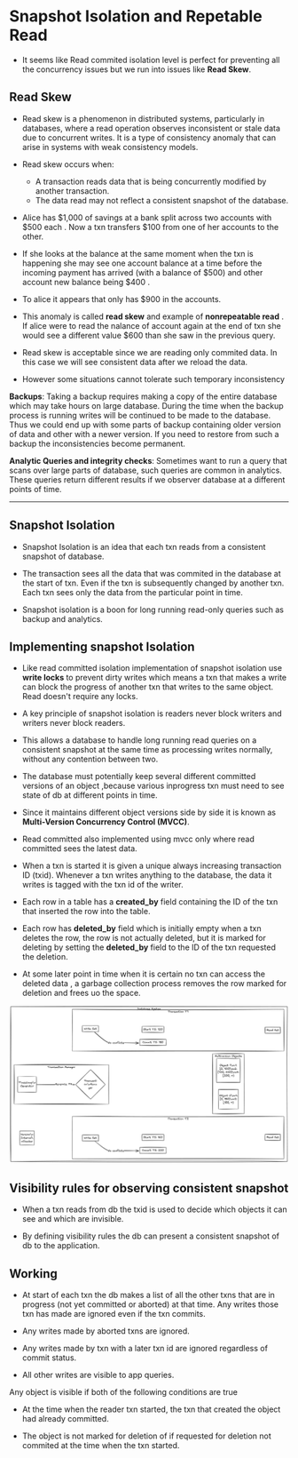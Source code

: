 # Snapshot Isolation and Repetable Read

- It seems like Read commited isolation level  is perfect for preventing all the concurrency issues but we run into issues like **Read Skew**.


## Read Skew
- Read skew is a phenomenon in distributed systems, particularly in databases, where a read operation observes inconsistent or stale data due to concurrent writes. It is a type of consistency anomaly that can arise in systems with weak consistency models.

- Read skew occurs when:

    - A transaction reads data that is being concurrently modified by another transaction.
    -  The data read may not reflect a consistent snapshot of the database.

-  Alice has $1,000 of savings at a bank split across two accounts with $500 each . Now a txn transfers $100 from one of her accounts to the other. 

- If she looks at the balance at the same moment when the txn is happening she may see one account balance at a time before the incoming payment has arrived (with a balance of $500) and other account new balance being $400 .

- To alice it appears that only has $900 in the accounts.

- This anomaly is called **read skew** and example of **nonrepeatable read**
. If alice were to read the nalance of account again at the end of txn she would see a different value $600 than she saw in the previous query. 

- Read skew is acceptable since we are reading only commited data. In this case we will see consistent data after we reload the data.

- However some situations cannot tolerate such temporary inconsistency

**Backups**: Taking a backup requires making a copy of the entire database which may take  hours on large database. During the time when the backup process is running writes will be continued to be made to the database. Thus we could end up with some parts of backup containing older version of data and other with a newer version. If you need to restore from such a backup the inconsistencies become permanent.

**Analytic Queries and integrity checks**: Sometimes want to run a query that scans over large parts of database, such queries are common in analytics. These queries return different results if we observer database at a different points of time.

---

## Snapshot Isolation

- Snapshot Isolation is an idea that each txn reads from a consistent snapshot of database.

-  The transaction sees all the data that was commited in the database at the start of txn. Even if the txn is subsequently changed by another txn. Each txn sees only the data from the particular point in time.

- Snapshot isolation is a boon for long running read-only queries such as backup and analytics.


## Implementing snapshot Isolation

- Like read committed isolation implementation of snapshot isolation use **write locks** to prevent dirty writes which  means a txn that makes a write can block the progress of another txn that writes to the same object. Read doesn't require any locks.

- A key principle of snapshot isolation is readers never block writers and writers never block readers.

- This allows a database to handle long running read queries on a consistent snapshot at the same time as processing writes normally, without any contention between two.

- The database must potentially keep several different committed versions of an object ,because various inprogress txn must need to see state of db at different points in time.

- Since it maintains different object versions side by side it is known as **Multi-Version Concurrency Control (MVCC)**.

- Read committed also implemented using mvcc only where read committed sees the latest data.

- When a txn is started it is given a unique always increasing transaction ID (txid). Whenever a txn writes anything to the database, the data it writes is tagged with the txn id of the writer.

- Each row in a table has a **created_by** field containing the ID of the txn that inserted the row into the table.

- Each row has **deleted_by** field which is initially empty when a txn deletes the row, the row is not actually deleted, but it is marked for deleting by setting the **deleted_by** field to the ID of the txn requested the deletion.

- At some later point in time when it is certain no txn can access the deleted data , a garbage collection process removes the row marked for deletion and frees uo the space.


![alt text](../assets/snapshot-isolation.png)

## Visibility rules for observing consistent snapshot

- When a txn reads from db the txid is used to decide which objects it can see and which are invisible. 

- By defining visibility rules the db can present a consistent snapshot of db to the application.

## Working

- At start of each txn the db makes a list of all the other txns that are in progress (not yet committed or aborted) at that time. Any writes those txn has made are ignored even if the txn commits.

- Any writes made by aborted txns are ignored.

- Any writes made by txn with a later txn id are ignored regardless of commit status.

- All other writes are visible to app queries.


Any object is visible if both of the following conditions are true

- At the time when the reader txn started, the txn that created the object had already committed.

- The object is not marked for deletion of if requested for deletion not commited at the time when the txn started.



